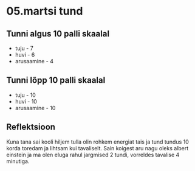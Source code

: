 # 05.martsi tund

## Tunni algus 10 palli skaalal

-   tuju - 7
-   huvi - 6
-   arusaamine - 4

## Tunni lõpp 10 palli skaalal

-   tuju - 10
-   huvi - 10
-   arusaamine - 10

## Reflektsioon

Kuna tana sai kooli hiljem tulla olin rohkem energiat tais ja tund tundus 10 korda toredam ja lihtsam kui tavaliselt. Sain koigest aru nagu oleks albert einstein ja ma olen eluga rahul jargmised 2 tundi, vorreldes tavalise 4 minutiga.
